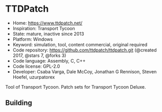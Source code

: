 # TTDPatch

- Home: https://www.ttdpatch.net/
- Inspiration: Transport Tycoon
- State: mature, inactive since 2013
- Platform: Windows
- Keyword: simulation, tool, content commercial, original required
- Code repository: https://github.com/ttdpatch/ttdpatch.git (@created 2017, @stars 7, @forks 3)
- Code language: Assembly, C, C++
- Code license: GPL-2.0
- Developer: Csaba Varga, Dale McCoy, Jonathan G Rennison, Steven Hoefel, uzurpatorex

Tool of Transport Tycoon.
Patch sets for Transport Tycoon Deluxe.

## Building
